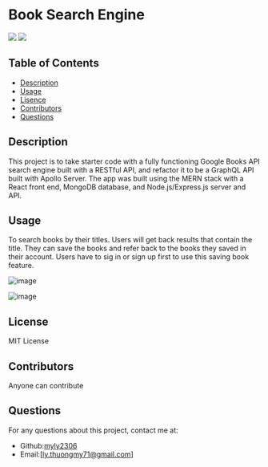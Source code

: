   
# Book Search Engine
![](https://img.shields.io/badge/license-MIT-blue)
  ![]([MIT](https://www.mit.edu/~amini/LICENSE.md))
  

## Table of Contents
* [Description](#Description)
* [Usage](#Usage)
* [Lisence](#Lisence)
* [Contributors](#Contributors)
* [Questions](#Questions)

## Description
This project is to take starter code with a fully functioning Google Books API search engine built with a RESTful API, and refactor it to be a GraphQL API built with Apollo Server. The app was built using the MERN stack with a React front end, MongoDB database, and Node.js/Express.js server and API. 

## Usage
To search books by their titles. Users will get back results that contain the title. They can save the books and refer back to the books they saved in their account. Users have to sig in or sign up first to use this saving book feature.

![image](https://user-images.githubusercontent.com/83524121/143990231-ef70290c-ff77-4f7f-bbe3-96e67a040a7a.png)


![image](https://user-images.githubusercontent.com/83524121/143990291-1d75e0ee-7f29-4cad-a7f8-80096b8b1225.png)


## License
MIT License

## Contributors
Anyone can contribute

## Questions
For any questions about this project, contact me at:
- Github:[myly2306](https://github.com/myly-2306)
- Email:[ly.thuongmy71@gmail.com]

